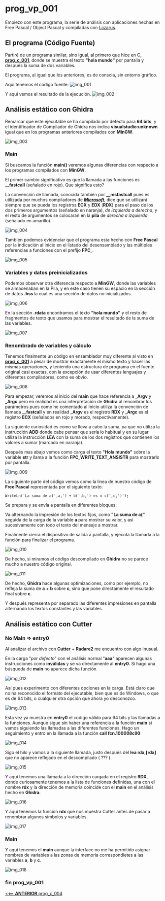 # prog_vp_001

Empiezo con este programa, la serie de análisis con aplicaciones hechas en Free Pascal / Object Pascal y compiladas con [Lazarus](https://www.lazarus-ide.org/).


## El programa (Código Fuente)

Partiré de un programa similar, sino igual, al primero que hice en C, [**prog_c_001**](../prog_c_001/prog_c_001.md), donde se muestra el texto **"hola mundo"** por pantalla y después la suma de dos variables.

El programa, al igual que los anteriores, es de consola, sin entorno gráfico.

Aquí tenemos el código fuente:
![img_001](img/img_001.png "código fuente") 

Y aquí vemos el resultado de la ejecución.
![img_002](img/img_002.png "ejecución") 


## Análisis estático con Ghidra

Remarcar que este ejecutable se ha compilado por defecto para **64 bits**, y el identificador de Compilador de Ghidra nos indica **visualstudio:unknown** igual que en los programas anteriores compilados con **MinGW**.

![img_003](img/img_003.png "info")

### Main

Si buscamos la función **main()** veremos algunas diferencias con respecto a los programas compilados con **MinGW**.

El primer cambio significativo es que la llamada a las funciones es **__fastcall** (señalado en rojo). Que significa esto?

La convención de llamada, conocida también por **__msfastcall** pues es utilizada por muchos compiladores de [***Microsoft***](https://docs.microsoft.com/en-us/cpp/cpp/fastcall?view=vs-2019), dice que se utilizará siempre que se pueda los registros **ECX** y **EDX** (**RDX**) para el paso de los dos primeros argumentos (señalado en naranja), *de izquierda a derecha*, y el resto de argumentos se colocaran en la **pila** de *derecha a izquierda* (señalado en amarillo).

![img_004](img/img_004.png "main")

También podemos evidenciar que el programa esta hecho con **Free Pascal** por la indicación al inicio en el listado del desensamblado y las múltiples referencias a funciones con el prefijo **FPC_**.

![img_005](img/img_005.png "FPC")

### Variables y datos preinicializados

Podemos observar otra diferencia respecto a **MinGW**, donde las variables se almacenaban en la Pila, y en este caso tienen su espacio en la sección de datos **.bss** la cual es una sección de datos no inicializados.

![img_006](img/img_006.png "bss")

En la sección **.rdata** encontramos el texto **"hola mundo"** y el resto de fragmentos de texto que usamos para mostrar el resultado de la suma de las variables.

![img_007](img/img_007.png "rdata")

### Renombrado de variables y cálculo

Tenemos finalmente un código en ensamblador muy diferente al visto en [**prog_c_001**](../prog_c_001/prog_c_001.md) a pesar de mostrar exactamente el mismo texto y hacer las mismas operaciones, y teniendo una estructura de programa en el fuente original casi exactas, con la excepción de usar diferentes lenguajes y diferentes compiladores, como es obvio. 

![img_008](img/img_008.png "asm 1")

Para empezar, veremos al inicio del **main** que hace referencia a **_Argv** y **_Argc** pero en realidad es una interpretación de **Ghidra** al renombrar los parámetros pues como he comentado al inicio utiliza la convención de llamada **__fastcall** y en realidad **_Argv** es el registro **RDX** y **_Argc** es el registro **ECX** (señalados en rojo y morado, respectivamente).

La siguiente curiosidad es como se lleva a cabo la suma, ya que no utiliza la instrucción **ADD** donde cabe pensar que sería lo habitual y en su lugar utiliza la instrucción **LEA** con la suma de los dos registros que contienen los valores a sumar (marcado en naranja).

Después mas abajo vemos como carga el texto **"Hola mundo"** sobre la variable **str** y llama a la función **FPC_WRITE_TEXT_ANSISTR** para mostrarlo por pantalla.

![img_009](img/img_009.png "asm 2")

La siguiente parte del código vemos como la linea de nuestro código de **Free Pascal** representada por el siguiente texto:

	WriteLn('La suma de a(',a,') + b(',b,') es = c(',c,')'); 
	
Se prepara y se envía a pantalla en diferentes bloques:

Va alternando la impresión de los textos fijos, como **"La suma de a("** seguida de la carga de la variable **a** para mostrar su valor, y asi sucesivamente con todo el texto del mensaje a mostrar.

Finalmente cierra el dispositivo de salida a pantalla, y ejecuta la llamada a la función para finalizar el programa.

![img_010](img/img_010.png "asm 3")

De hecho, si miramos el código descompilado en **Ghidra** no se parece mucho a nuestro código original.

![img_011](img/img_011.png "Descompilado")

De hecho, **Ghidra** hace algunas optimizaciones, como por ejemplo, no refleja la suma de **a** + **b** sobre **c**, sino que pone directamente el resultado final sobre **c**.

Y después representa por separado las diferentes impresiones en pantalla alternando los textos constantes y las variables.

## Análisis estático con Cutter

### No Main => entry0

Al analizar el archivo con **Cutter** + **Radare2** me encuentro con algo inusual.

En la carga "*por defecto*" con el análisis normal "**aaa**" aparecen algunas instrucciones como **inválidas** y se va directamente al **entry0**. Si hago una búsqueda de **main** no aparece dicha función. 

![img_012](img/img_012.png "entry")

Así pues experimento con diferentes opciones en la carga. Está claro que no ha reconocido el formato del ejecutable, bien que es de Windows, o que es de 64 bits, o cualquier otra opción que ahora yo desconozco.

![img_013](img/img_013.png "load options")

Esta vez ya muestra en **entry0** el codigo válido para 64 bits y las llamadas a la funciones. Aunque sigue sin haber una referencia a la función **main** si vamos siguiendo las llamadas a las diferentes funciones. Hago un seguimiento y entro en la llamada a la función **call fcn.100008c90**

![img_014](img/img_014.png "entry0 64")

Sigo el hilo y vamos a la siguiente llamada, justo después del **lea rdx,[rdx]** que no aparece reflejado en el descompilado ( ??? ).

![img_015](img/img_015.png "fcn.100008c90")

Y aquí tenemos una llamada a la dirección cargada en el registro **RDX**, donde curiosamente tenemos a la lista de funciones definidas, una con el nombre **rdx** y la dirección de memoria coincide con el **main** en el análisis hecho en **Ghidra**.

![img_016](img/img_016.png "call rdx")

Y aqui tenemos la función **rdx** que nos muestra Cutter antes de pasar a renombrar algunos simbolos y variables.

![img_017](img/img_017.png "rdx")

### Main

Y aquí tenemos el **main** aunque la interface no me ha permitido asignar nombres de variables a las zonas de memoria correspondietes a las variables **a**, **b** y **c**.

![img_018](img/img_018.png "main")


### fin prog_vp_001

[<<== **ANTERIOR** prog_c_004](../prog_c_004/prog_c_004.md)

